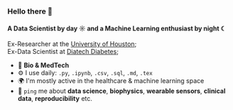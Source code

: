 ### Hello there 👋

#### A Data Scientist by day ☼ and a Machine Learning enthusiast by night ☾

Ex-Researcher at the [University of Houston](https://cescon.me.uh.edu);  
Ex-Data Scientist at [Diatech Diabetes](https://diatechdiabetes.com?ref=github-sopechris);  

- 🧬 **Bio & MedTech**  
- ⚙️ I use daily: `.py`, `.ipynb`, `.csv`, `.sql`, `.md`, `.tex`   
- 🌍 I'm mostly active in the healthcare & machine learning space  
- 💬 `ping` me about **data science**, **biophysics**, **wearable sensors**, **clinical data**, **reproducibility** etc.  
